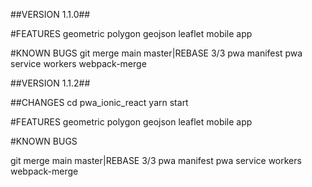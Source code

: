 ##VERSION 1.1.0##

#FEATURES
geometric polygon geojson leaflet mobile app

#KNOWN BUGS
git merge main master|REBASE 3/3
pwa manifest 
pwa service workers
webpack-merge

##VERSION 1.1.2##

##CHANGES
cd pwa_ionic_react
yarn start


#FEATURES
geometric polygon geojson leaflet mobile app

#KNOWN BUGS

git merge main master|REBASE 3/3
pwa manifest 
pwa service workers
webpack-merge

